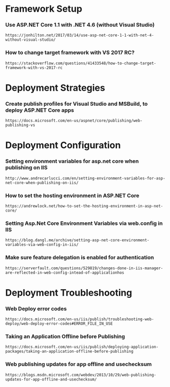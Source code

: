 ﻿# Framework Setup

### Use ASP.NET Core 1.1 with .NET 4.6 (without Visual Studio)
`https://jonhilton.net/2017/03/14/use-asp-net-core-1-1-with-net-4-without-visual-studio/`

### How to change target framework with VS 2017 RC?
`https://stackoverflow.com/questions/41433548/how-to-change-target-framework-with-vs-2017-rc`



# Deployment Strategies

### Create publish profiles for Visual Studio and MSBuild, to deploy ASP.NET Core apps
`https://docs.microsoft.com/en-us/aspnet/core/publishing/web-publishing-vs`



# Deployment Configuration

### Setting environment variables for asp.net core when publishing on IIS
`http://www.andrecarlucci.com/en/setting-environment-variables-for-asp-net-core-when-publishing-on-iis/`

### How to set the hosting environment in ASP.NET Core
`https://andrewlock.net/how-to-set-the-hosting-environment-in-asp-net-core/`

### Setting Asp.Net Core Environment Variables via web.config in IIS
`https://blog.dangl.me/archive/setting-asp-net-core-environment-variables-via-web-config-in-iis/`

### Make sure feature delegation is enabled for authentication
`https://serverfault.com/questions/529819/changes-done-in-iis-manager-are-reflected-in-web-config-intead-of-applicationhos`



# Deployment Troubleshooting

### Web Deploy error codes
`https://docs.microsoft.com/en-us/iis/publish/troubleshooting-web-deploy/web-deploy-error-codes#ERROR_FILE_IN_USE`

### Taking an Application Offline before Publishing
`https://docs.microsoft.com/en-us/iis/publish/deploying-application-packages/taking-an-application-offline-before-publishing`

### Web publishing updates for app offline and usechecksum
`https://blogs.msdn.microsoft.com/webdev/2013/10/29/web-publishing-updates-for-app-offline-and-usechecksum/`

